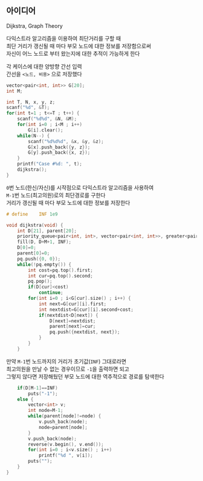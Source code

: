 ## 아이디어
Dijkstra, Graph Theory  

다익스트라 알고리즘을 이용하여 최단거리를 구할 때  
최단 거리가 갱신될 때 마다 부모 노드에 대한 정보를 저장함으로써  
자신이 어느 노드로 부터 왔는지에 대한 추적이 가능하게 한다  

각 케이스에 대한 양방향 간선 입력  
간선을 `<노드, 비용>` 으로 저장했다
```cpp
vector<pair<int, int>> G[20];
int M;

int T, N, x, y, z;
scanf("%d", &T);
for(int t=1 ; t<=T ; t++) {
	scanf("%d%d", &N, &M);
	for(int i=0 ; i<M ; i++)
		G[i].clear();
	while(N--) {
		scanf("%d%d%d", &x, &y, &z);
		G[x].push_back({y, z});
		G[y].push_back({x, z});
	}
	printf("Case #%d: ", t);
	dijkstra();
}
```
`0`번 노드(한신/자신)를 시작점으로 다익스트라 알고리즘을 사용하여  
`M-1`번 노드(최고의원)로의 최단경로를 구한다  
거리가 갱신될 때 마다 부모 노드에 대한 정보를 저장한다
```cpp
# define	INF	1e9

void dijkstra(void) {
	int D[21], parent[20];
	priority_queue<pair<int, int>, vector<pair<int, int>>, greater<pair<int, int>>> pq;
	fill(D, D+M+1, INF);
	D[0]=0;
	parent[0]=0;
	pq.push({0, 0});
	while(!pq.empty()) {
		int cost=pq.top().first;
		int cur=pq.top().second;
		pq.pop();
		if(D[cur]<cost)
			continue;
		for(int i=0 ; i<G[cur].size() ; i++) {
			int next=G[cur][i].first;
			int nextdist=G[cur][i].second+cost;
			if(nextdist<D[next]) {
				D[next]=nextdist;
				parent[next]=cur;
				pq.push({nextdist, next});
			}
		}
	}
```
만약 `M-1`번 노드까지의 거리가 초기값(`INF`) 그대로라면  
최고의원을 만날 수 없는 경우이므로 `-1`을 출력하면 되고  
그렇지 않다면 저장해뒀던 부모 노드에 대한 역추적으로 경로를 탐색한다
```cpp
	if(D[M-1]==INF)
		puts("-1");
	else {
		vector<int> v;
		int node=M-1;
		while(parent[node]!=node) {
			v.push_back(node);
			node=parent[node];
		}
		v.push_back(node);
		reverse(v.begin(), v.end());
		for(int i=0 ; i<v.size() ; i++)
			printf("%d ", v[i]);
		puts("");
	}
}
```